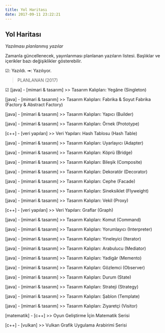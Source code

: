 ```yaml
---
title: Yol Haritası
date: 2017-09-11 23:22:21
---
```


## Yol Haritası

*Yazılması planlanmış yazılar*

Zamanla güncellenecek, yayınlanması planlanan yazıların listesi. Başlıklar ve içerikler bazı değişiklikler gösterebilir.

☑: Yazıldı.
➟: Yazılıyor.

> PLANLANAN (2017)

☑ [java] - [mimari & tasarım] >> Tasarım Kalıpları: Yegâne (Singleton)

[java] - [mimari & tasarım] >> Tasarım Kalıpları: Fabrika & Soyut Fabrika (Factory & Abstract Factory)

[java] - [mimari & tasarım] >> Tasarım Kalıpları: Yapıcı (Builder)

[java] - [mimari & tasarım] >> Tasarım Kalıpları: Örnek (Prototype)


[c++] - [veri yapıları] >> Veri Yapıları: Hash Tablosu (Hash Table)

[java] - [mimari & tasarım] >> Tasarım Kalıpları: Uyarlayıcı (Adapter)

[java] - [mimari & tasarım] >> Tasarım Kalıpları: Köprü (Bridge)

[java] - [mimari & tasarım] >> Tasarım Kalıpları: Bileşik (Composite)

[java] - [mimari & tasarım] >> Tasarım Kalıpları: Dekoratör (Decorator)

[java] - [mimari & tasarım] >> Tasarım Kalıpları: Cephe (Facade)

[java] - [mimari & tasarım] >> Tasarım Kalıpları: Sineksiklet (Flyweight)

[java] - [mimari & tasarım] >> Tasarım Kalıpları: Vekil (Proxy)

[c++] - [veri yapıları] >> Veri Yapıları: Graflar (Graph)

[java] - [mimari & tasarım] >> Tasarım Kalıpları: Komut (Command)

[java] - [mimari & tasarım] >> Tasarım Kalıpları: Yorumlayıcı (Interpreter)

[java] - [mimari & tasarım] >> Tasarım Kalıpları: Yineleyici (Iterator)

[java] - [mimari & tasarım] >> Tasarım Kalıpları: Arabulucu (Mediator)

[java] - [mimari & tasarım] >> Tasarım Kalıpları: Yadigâr (Memento)

[java] - [mimari & tasarım] >> Tasarım Kalıpları: Gözlemci (Observer)

[java] - [mimari & tasarım] >> Tasarım Kalıpları: Durum (State)

[java] - [mimari & tasarım] >> Tasarım Kalıpları: Strateji (Strategy)

[java] - [mimari & tasarım] >> Tasarım Kalıpları: Şablon (Template)

[java] - [mimari & tasarım] >> Tasarım Kalıpları: Ziyaretçi (Visitor)


[matematik] - [c++] >> Oyun Geliştirme İçin Matematik Serisi

[c++] - [vulkan] >> Vulkan Grafik Uygulama Arabirimi Serisi

